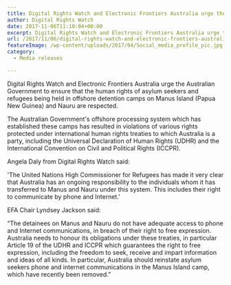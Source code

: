 ```yaml
---
title: Digital Rights Watch and Electronic Frontiers Australia urge the Australian Government to reinstate phone and internet access to asylum seekers
author: Digital Rights Watch
date: 2017-11-06T11:10:04+00:00
excerpt: Digital Rights Watch and Electronic Frontiers Australia urge the Australian Government to ensure that the human rights of asylum seekers and refugees being held in offshore detention camps on Manus Island (Papua New Guinea) and Nauru are respected.
url: /2017/11/06/digital-rights-watch-and-electronic-frontiers-australia-urge-the-australian-government-to-reinstate-phone-and-internet-access-to-asylum-seekers/
featureImage: /wp-content/uploads/2017/04/Social_media_profile_pic.jpg
category:
  - Media releases

---
```

Digital Rights Watch and Electronic Frontiers Australia urge the Australian Government to ensure that the human rights of asylum seekers and refugees being held in offshore detention camps on Manus Island (Papua New Guinea) and Nauru are respected.

The Australian Government's offshore processing system which has established these camps has resulted in violations of various rights protected under international human rights treaties to which Australia is a party, including the Universal Declaration of Human Rights (UDHR) and the International Convention on Civil and Political Rights (ICCPR).

Angela Daly from Digital Rights Watch said:

'The United Nations High Commissioner for Refugees has made it very clear that Australia has an ongoing responsibility to the individuals whom it has transferred to Manus and Nauru under this system. This includes their right to communicate by phone and Internet.'

EFA Chair Lyndsey Jackson said:

&#8220;The detainees on Manus and Nauru do not have adequate access to phone and Internet communications, in breach of their right to free expression. Australia needs to honour its obligations under these treaties, in particular Article 19 of the UDHR and ICCPR which guarantees the right to free expression, including the freedom to seek, receive and impart information and ideas of all kinds. In particular, Australia should reinstate asylum seekers phone and internet communications in the Manus Island camp, which have recently been removed.&#8221;

